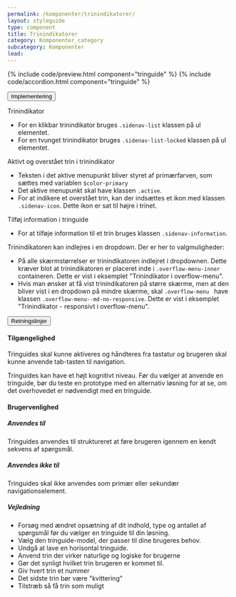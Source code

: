 ```yaml
---
permalink: /komponenter/trinindikatorer/
layout: styleguide
type: component
title: Trinindikatorer
category: Komponenter_category
subcategory: Komponenter
lead:
---
```


{% include code/preview.html component="tringuide" %}
{% include code/accordion.html component="tringuide" %}
<div class="accordion-bordered">
  <button class="button-unstyled accordion-button"
    aria-expanded="false" aria-controls="trin-code-documentation">
    Implementering
  </button>
  <div id="trin-code-documentation" class="accordion-content">
    <p class="h4">Trinindikator</p>
    <ul class="content-list">
      <li>For en klikbar trinindikator bruges <code>.sidenav-list</code> klassen på ul elementet.</li>
      <li>For en tvunget trinindikator bruges <code>.sidenav-list-locked</code> klassen på ul elementet.</li>
    </ul>
    <p class="h5">Aktivt og overstået trin i trinindikator</p>
    <ul class="content-list">
      <li>Teksten i det aktive menupunkt bliver styret af primærfarven, som sættes med variablen <code>$color-primary</code></li>
      <li>Det aktive menupunkt skal have klassen <code>.active</code>.</li>
      <li>For at indikere et overstået trin, kan der indsættes et ikon med klassen <code>.sidenav-icon</code>. Dette ikon er sat til højre i trinet.</li>
    </ul>
    <p class="h5">Tilføj information i tringuide</p>
    <ul class="content-list">
      <li>For at tilføje information til et trin bruges klassen <code>.sidenav-information</code>.</li>
    </ul>
    <p class="h5">Trinindikatoren kan indlejres i en dropdown. Der er her to valgmuligheder:</p>
    <ul>
      <li>På alle skærmstørrelser er trinindikatoren indlejret i dropdownen. Dette kræver blot at trinindikatoren er placeret inde i <code>.overflow-menu-inner</code> containeren. Dette er vist i eksemplet "Trinindikator i overflow-menu".</li>
      <li>Hvis man ønsker at få vist trinindikatoren på større skærme, men at den bliver vist i en dropdown på mindre skærme, skal <code>.overflow-menu </code> have klassen <code>.overflow-menu--md-no-responsive</code>. Dette er vist i eksemplet "Trinindikator - responsivt i overflow-menu".</li>
    </ul>
  </div>
</div>
<div class="accordion-bordered">
  <button class="button-unstyled accordion-button"
      aria-expanded="true" aria-controls="trin-documentation">
    Retningslinjer
  </button>
  <div id="trin-documentation" aria-hidden="false" class="accordion-content">
     <article>
        <section>
            <h4>Tilgængelighed</h4>
            <p>Tringuides skal kunne aktiveres og håndteres fra tastatur og brugeren skal kunne anvende tab-tasten til navigation.</p>
            <p>Tringuides kan have et højt kognitivt niveau. Før du vælger at anvende en tringuide, bør du teste en prototype med en alternativ løsning for at se, om det overhovedet er nødvendigt med en tringuide. </p>    
        </section>
        <section>
            <h4>Brugervenlighed</h4>
            <h5>Anvendes til</h5>
            <p>Tringuides anvendes til struktureret at føre brugeren igennem en kendt sekvens af spørgsmål.</p>
            <h5>Anvendes ikke til</h5>
            <p>Tringuides skal ikke anvendes som primær eller sekundær navigationselement.</p>
            <h5>Vejledning</h5>                
            <ul>
                <li>Forsøg med ændret opsætning af dit indhold, type og antallet af spørgsmål før du vælger en tringuide til din løsning.</li>
                <li>Vælg den tringuide-model, der passer til dine brugeres behov.</li>
                <li>Undgå at lave en horisontal tringuide.</li>
                <li>Anvend trin der virker naturlige og logiske for brugerne</li>
                <li>Gør det synligt hvilket trin brugeren er kommet til.</li>
                <li>Giv hvert trin et nummer</li>
                <li>Det sidste trin bør være "kvittering"</li>
                <li>Tilstræb så få trin som muligt</li>
            </ul>
        </section>
    </article>
  </div>
</div>
